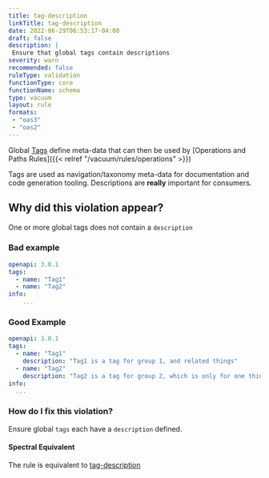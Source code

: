 ```yaml
---
title: tag-description
linkTitle: tag-description
date: 2022-06-29T06:53:17-04:00
draft: false
description: |
 Ensure that global tags contain descriptions
severity: warn
recommended: false
ruleType: validation
functionType: core
functionName: schema
type: vacuum
layout: rule
formats:
 - "oas3"
 - "oas2"
---
```


Global [Tags](https://swagger.io/specification/#tag-object) define meta-data that can then be used by 
[Operations and Paths Rules]({{< relref "/vacuum/rules/operations" >}})

Tags are used as navigation/taxonomy meta-data for documentation and code generation tooling. Descriptions are
**really** important for consumers.

## Why did this violation appear?

One or more global tags does not contain a `description`

### Bad example

```yaml
openapi: 3.0.1
tags:
  - name: "Tag1"
  - name: "Tag2"  
info:
    ...
```


### Good Example

```yaml
openapi: 3.0.1
tags:
  - name: "Tag1"
    description: "Tag1 is a tag for group 1, and related things"
  - name: "Tag2"
    description: "Tag2 is a tag for group 2, which is only for one thing."
info:
  ...

```

### How do I fix this violation?

Ensure global `tags` each have a `description` defined.

#### Spectral Equivalent

The rule is equivalent to [tag-description](https://meta.stoplight.io/docs/spectral/4dec24461f3af-open-api-rules#tag-description)
